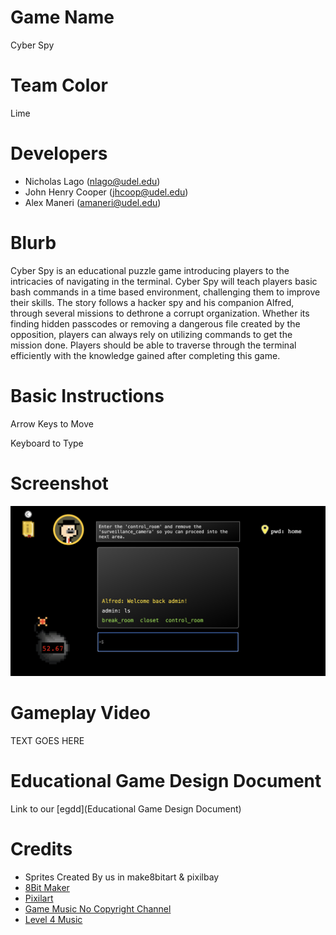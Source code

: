 # Game Name

Cyber Spy

# Team Color

Lime
# Developers

* Nicholas Lago (nlago@udel.edu)
* John Henry Cooper (jhcoop@udel.edu)
* Alex Maneri (amaneri@udel.edu)

# Blurb

Cyber Spy is an educational puzzle game introducing players to the intricacies of navigating in the terminal. Cyber Spy will teach players basic bash commands in a time based environment, challenging them to improve their skills. The story follows a hacker spy and his companion Alfred, through several missions to dethrone a corrupt organization. Whether its finding hidden passcodes or removing a dangerous file created by the opposition, players can always rely on utilizing commands to get the mission done. Players should be able to traverse through the terminal efficiently with the knowledge gained after completing this game.

# Basic Instructions

Arrow Keys to Move

Keyboard to Type

# Screenshot

![Gameplay Image](https://github.com/UD-S24-CISC374/final-project-lime/blob/main/docs/large.png)

# Gameplay Video

TEXT GOES HERE

# Educational Game Design Document

Link to our [egdd](Educational Game Design Document)

# Credits

* Sprites Created By us in make8bitart & pixilbay
* [8Bit Maker](https://make8bitart.com/)
* [Pixilart](https://www.pixilart.com/)
* [Game Music No Copyright Channel](https://www.youtube.com/@Pixverses)
* [Level 4 Music](https://www.youtube.com/watch?v=MIppc7zfqis&list=PLO4jlmGoc6uAy9S9J3SPXv-UrHBm9Bgz9&index=2)

